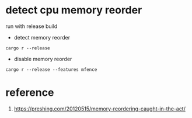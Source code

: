 # detect cpu memory reorder

run with release build

* detect memory reorder

```
cargo r --release
```

* disable memory reorder

```
cargo r --release --features mfence
```

# reference

1. https://preshing.com/20120515/memory-reordering-caught-in-the-act/
